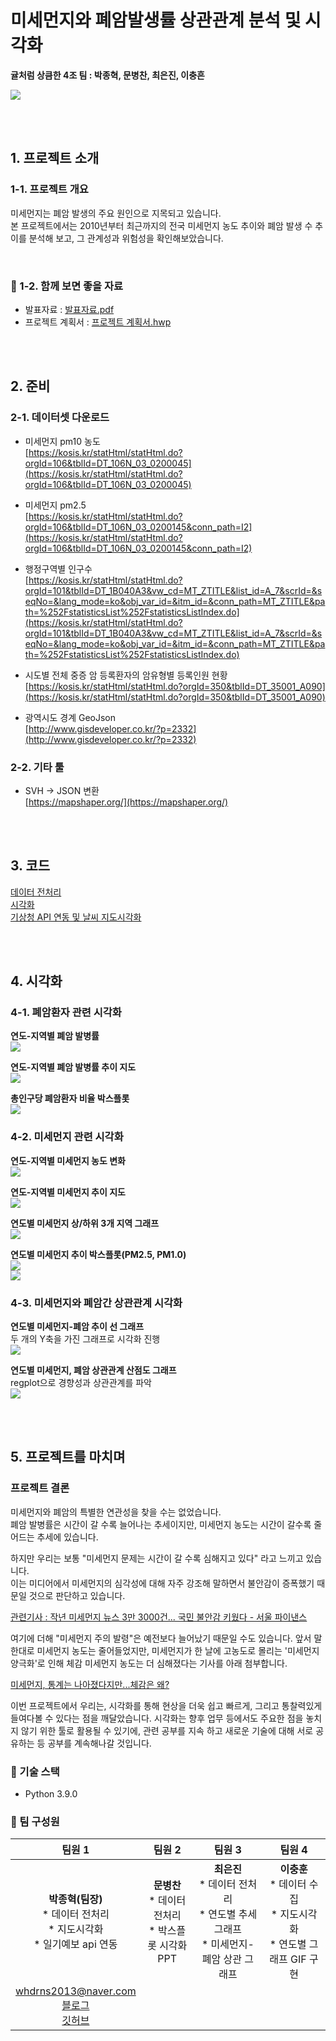 # 미세먼지와 폐암발생률 상관관계 분석 및 시각화

**귤처럼 상큼한 4조 팀 : 박종혁, 문병찬, 최은진, 이충흔**  


![](./src/images/image_01.png)

<br>
<br>

## 1. 프로젝트 소개

### 1-1. 프로젝트 개요  

미세먼지는 폐암 발생의 주요 원인으로 지목되고 있습니다.  
본 프로젝트에서는 2010년부터 최근까지의 전국 미세먼지 농도 추이와 폐암 발생 수 추이를 분석해 보고, 그 관계성과 위험성을 확인해보았습니다.    

<br>

### 📁 1-2. 함께 보면 좋을 자료  

* 발표자료 : [발표자료.pdf](./presentation.pdf)  
* 프로젝트 계획서 : [프로젝트 계획서.hwp](./src/pm/plan.pdf)  

<br>
<br>

## 2. 준비

### 2-1. 데이터셋 다운로드  

* 미세먼지 pm10 농도  
[https://kosis.kr/statHtml/statHtml.do?orgId=106&tblId=DT_106N_03_0200045](https://kosis.kr/statHtml/statHtml.do?orgId=106&tblId=DT_106N_03_0200045)  

* 미세먼지 pm2.5  
[https://kosis.kr/statHtml/statHtml.do?orgId=106&tblId=DT_106N_03_0200145&conn_path=I2](https://kosis.kr/statHtml/statHtml.do?orgId=106&tblId=DT_106N_03_0200145&conn_path=I2)  

* 행정구역별 인구수  
[https://kosis.kr/statHtml/statHtml.do?orgId=101&tblId=DT_1B040A3&vw_cd=MT_ZTITLE&list_id=A_7&scrId=&seqNo=&lang_mode=ko&obj_var_id=&itm_id=&conn_path=MT_ZTITLE&path=%252FstatisticsList%252FstatisticsListIndex.do](https://kosis.kr/statHtml/statHtml.do?orgId=101&tblId=DT_1B040A3&vw_cd=MT_ZTITLE&list_id=A_7&scrId=&seqNo=&lang_mode=ko&obj_var_id=&itm_id=&conn_path=MT_ZTITLE&path=%252FstatisticsList%252FstatisticsListIndex.do)  

* 시도별 전체 중증 암 등록환자의 암유형별 등록인원 현황  
[https://kosis.kr/statHtml/statHtml.do?orgId=350&tblId=DT_35001_A090](https://kosis.kr/statHtml/statHtml.do?orgId=350&tblId=DT_35001_A090)  

* 광역시도 경계 GeoJson  
[http://www.gisdeveloper.co.kr/?p=2332](http://www.gisdeveloper.co.kr/?p=2332)  


### 2-2. 기타 툴

* SVH -> JSON 변환  
[https://mapshaper.org/](https://mapshaper.org/)  


<br>
<br>

## 3. 코드  

[데이터 전처리](./vis_data_processing.ipynb)  
[시각화](./visualization_result.ipynb)  
[기상청 API 연동 및 날씨 지도시각화](./vis_todays_forecast.ipynb)  

<br>
<br>

## 4. 시각화  

### 4-1. 폐암환자 관련 시각화  

**연도-지역별 폐암 발병률**  
![](./src/images/image_02.png)   

**연도-지역별 폐암 발병률 추이 지도**  
![](./src/images/image_03.gif)   

**총인구당 폐암환자 비율 박스플롯**  
![](./src/images/image_04.png)  


### 4-2. 미세먼지 관련 시각화  

**연도-지역별 미세먼지 농도 변화**  
![](./src/images/image_05.png)  

**연도-지역별 미세먼지 추이 지도**  
![](./src/images/image_06.gif)  

**연도별 미세먼지 상/하위 3개 지역 그래프**  
![](./src/images/image_07.gif)  

**연도별 미세먼지 추이 박스플롯(PM2.5, PM1.0)**  
![](./src/images/image_08.png)  
![](./src/images/image_09.png)  


### 4-3. 미세먼지와 폐암간 상관관계 시각화  

**연도별 미세먼지-폐암 추이 선 그래프**  
두 개의 Y축을 가진 그래프로 시각화 진행  
![](./src/images/image_10.png)  

**연도별 미세먼지, 폐암 상관관계 산점도 그래프**  
regplot으로 경향성과 상관관계를 파악  
![](./src/images/image_11.png)  

<br>
<br>

## 5. 프로젝트를 마치며

### 프로젝트 결론  

미세먼지와 폐암의 특별한 연관성을 찾을 수는 없었습니다.  
폐암 발병률은 시간이 갈 수록 늘어나는 추세이지만, 미세먼지 농도는 시간이 갈수록 줄어드는 추세에 있습니다.  

하지만 우리는 보통 "미세먼지 문제는 시간이 갈 수록 심해지고 있다" 라고 느끼고 있습니다.  
이는 미디어에서 미세먼지의 심각성에 대해 자주 강조해 말하면서 불안감이 증폭했기 때문일 것으로 판단하고 있습니다.  

[관련기사 : 작년 미세먼지 뉴스 3만 3000건... 국민 불안감 키웠다 - 서울 파이낸스](https://www.seoulfn.com/news/articleView.html?idxno=340101)  

여기에 더해 "미세먼지 주의 발령"은 예전보다 늘어났기 때문일 수도 있습니다. 앞서 말한대로 미세먼지 농도는 줄어들었지만, 미세먼지가 한 날에 고농도로 몰리는 '미세먼지 양극화'로 인해 체감 미세먼지 농도는 더 심해졌다는 기사를 아래 첨부합니다.  

[미세먼지, 통계는 나아졌다지만...체감은 왜?](https://news.mt.co.kr/mtview.php?no=2019030513233971214)  

이번 프로젝트에서 우리는, 시각화를 통해 현상을 더욱 쉽고 빠르게, 그리고 통찰력있게 들여다볼 수 있다는 점을 깨달았습니다. 시각화는 향후 업무 등에서도 주요한 점을 놓치지 않기 위한 툴로 활용될 수 있기에, 관련 공부를 지속 하고 새로운 기술에 대해 서로 공유하는 등 공부를 계속해나갈 것입니다.


### 🔨 기술 스택  
- Python 3.9.0  

### 👥 팀 구성원

|팀원 1|팀원 2|팀원 3|팀원 4|
|:---:|:---:|:---:|:---:|
|<center><strong>박종혁(팀장)</strong><br>* 데이터 전처리<br>* 지도시각화<br>* 일기예보 api 연동</center>|<strong>문병찬</strong><br>* 데이터 전처리<br>* 박스플롯 시각화<br>PPT|<strong>최은진</strong><br>* 데이터 전처리<br>* 연도별 추세 그래프<br>* 미세먼지-폐암 상관 그래프|<strong>이충훈</strong><br>* 데이터 수집<br>* 지도시각화<br>* 연도별 그래프 GIF 구현|
|whdrns2013@naver.com<br>[블로그](https://whdrns2013.github.io/)<br>[깃허브](https://github.com/whdrns2013/)|||

<br>
<br>